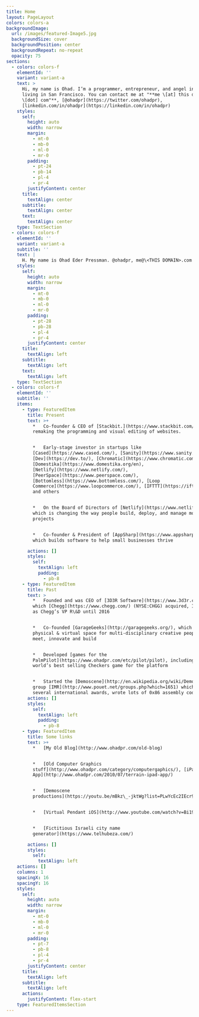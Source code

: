```yaml
---
title: Home
layout: PageLayout
colors: colors-a
backgroundImage:
  url: /images/featured-Image5.jpg
  backgroundSize: cover
  backgroundPosition: center
  backgroundRepeat: no-repeat
  opacity: 75
sections:
  - colors: colors-f
    elementId: ''
    variant: variant-a
    text: >
      Hi, my name is Ohad. I’m a programmer, entrepreneur, and angel investor
      living in San Francisco. You can contact me at "**me \[at] this domain
      \[dot] com"**, [@ohadpr](https://twitter.com/ohadpr),
      [linkedin.com/in/ohadpr](https://linkedin.com/in/ohadpr)
    styles:
      self:
        height: auto
        width: narrow
        margin:
          - mt-0
          - mb-0
          - ml-0
          - mr-0
        padding:
          - pt-24
          - pb-14
          - pl-4
          - pr-4
        justifyContent: center
      title:
        textAlign: center
      subtitle:
        textAlign: center
      text:
        textAlign: center
    type: TextSection
  - colors: colors-f
    elementId: ''
    variant: variant-a
    subtitle: ''
    text: |
      H. My name is Ohad Eder Pressman. @ohadpr, me@\<THIS DOMAIN>.com
    styles:
      self:
        height: auto
        width: narrow
        margin:
          - mt-0
          - mb-0
          - ml-0
          - mr-0
        padding:
          - pt-28
          - pb-28
          - pl-4
          - pr-4
        justifyContent: center
      title:
        textAlign: left
      subtitle:
        textAlign: left
      text:
        textAlign: left
    type: TextSection
  - colors: colors-f
    elementId: ''
    subtitle: ''
    items:
      - type: FeaturedItem
        title: Present
        text: >+
          *   Co-founder & CEO of [Stackbit.](https://www.stackbit.com/) We are
          remaking the programming and visual editing of websites.


          *   Early-stage investor in startups like
          [Cased](https://www.cased.com/), [Sanity](https://www.sanity.io/),
          [Dev](https://dev.to/), [Chromatic](https://www.chromatic.com/),
          [Domestika](https://www.domestika.org/en),
          [Netlify](https://www.netlify.com/),
          [PeerSpace](https://www.peerspace.com/),
          [Bottomless](https://www.bottomless.com/), [Loop
          Commerce](https://www.loopcommerce.com/), [IFTTT](https://ifttt.com/),
          and others


          *   On the Board of Directors of [Netlify](https://www.netlify.com/),
          which is changing the way people build, deploy, and manage modern web
          projects


          *   Co-founder & President of [AppSharp](https://www.appsharp.com/),
          which builds software to help small businesses thrive

        actions: []
        styles:
          self:
            textAlign: left
            padding:
              - pb-8
      - type: FeaturedItem
        title: Past
        text: >
          *   Founded and was CEO of [3D3R Software](https://www.3d3r.com/),
          which [Chegg](https://www.chegg.com/) (NYSE:CHGG) acquired, I served
          as Chegg’s VP R\&D until 2016


          *   Co-founded [GarageGeeks](http://garagegeeks.org/), which was a
          physical & virtual space for multi-disciplinary creative people to
          meet, innovate and build


          *   Developed [games for the
          PalmPilot](https://www.ohadpr.com/etc/pilot/pilot), including the
          world’s best selling Checkers game for the platform


          *   Started the [Demoscene](http://en.wikipedia.org/wiki/Demoscene)
          group [IMR](http://www.pouet.net/groups.php?which=1651) which won
          several international awards, wrote lots of 0x86 assembly code
        actions: []
        styles:
          self:
            textAlign: left
            padding:
              - pb-8
      - type: FeaturedItem
        title: Some links
        text: >+
          *   [My Old Blog](http://www.ohadpr.com/old-blog)


          *   [Old Computer Graphics
          stuff](http://www.ohadpr.com/category/computergaphics/), [iPad Terrain
          App](http://www.ohadpr.com/2010/07/terrain-ipad-app/)


          *   [Demoscene
          productions](https://youtu.be/mBkz\_-jktWg?list=PLwYcEc2IEcr91QDabl5qaLUEgewQGpAsc\&t=108)


          *   [Virtual Pendant iOS](http://www.youtube.com/watch?v=Bi19w8AIC18)


          *   [Fictitious Israeli city name
          generator](https://www.telhubeza.com/)

        actions: []
        styles:
          self:
            textAlign: left
    actions: []
    columns: 1
    spacingX: 16
    spacingY: 16
    styles:
      self:
        height: auto
        width: narrow
        margin:
          - mt-0
          - mb-0
          - ml-0
          - mr-0
        padding:
          - pt-7
          - pb-8
          - pl-4
          - pr-4
        justifyContent: center
      title:
        textAlign: left
      subtitle:
        textAlign: left
      actions:
        justifyContent: flex-start
    type: FeaturedItemsSection
---
```

